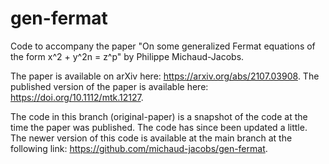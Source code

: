 # gen-fermat
Code to accompany the paper "On some generalized Fermat equations of the form x^2 + y^2n = z^p" by Philippe Michaud-Jacobs.

The paper is available on arXiv here: https://arxiv.org/abs/2107.03908. The published version of the paper is available here: https://doi.org/10.1112/mtk.12127.

The code in this branch (original-paper) is a snapshot of the code at the time the paper was published. The code has since been updated a little. The newer version of this code is available at the main branch at the following link: https://github.com/michaud-jacobs/gen-fermat.
